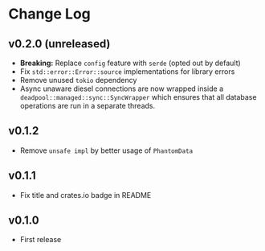 # Change Log

## v0.2.0 (unreleased)

* __Breaking:__ Replace `config` feature with `serde` (opted out by default)
* Fix `std::error::Error::source` implementations for library errors
* Remove unused `tokio` dependency
* Async unaware diesel connections are now wrapped inside
  a `deadpool::managed::sync::SyncWrapper` which ensures that
  all database operations are run in a separate threads.

## v0.1.2

* Remove `unsafe impl` by better usage of `PhantomData`

## v0.1.1

* Fix title and crates.io badge in README

## v0.1.0

* First release
